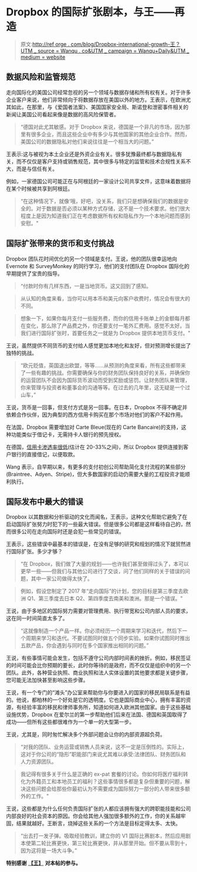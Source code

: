 # Dropbox 的国际扩张剧本，与王——再造

> 原文:[http://ref orge . com/blog/Dropbox-international-growth-王？UTM _ source = Wanqu . co&UTM _ campaign = Wanqu+Daily&UTM _ medium = website](http://reforge.com/blog/dropbox-international-growth-chenli-wang?utm_source=wanqu.co&utm_campaign=Wanqu+Daily&utm_medium=website)

## **数据风险和监管规范**

走向国际化的美国公司经常忽视的另一个领域与数据存储和所有权有关。对于许多企业客户来说，他们非常倾向于将数据存放在美国以外的地方。王表示，在欧洲尤其如此，在那里，与《爱国者法案》、美国国家安全局、斯诺登和泄密事件相关的新闻让美国公司看起来像是数据的高风险保管者。

> “德国对此尤其敏感。对于 Dropbox 来说，德国是一个非凡的市场，因为那里有很多企业，而且这些企业中有多少与其他国家的其他企业合作。然而，美国公司的数据隐私对他们来说往往是一个相当大的问题。”

王表示:这与被视为本土企业还是外资企业有关。很多犹豫最终都与数据隐私有关，而不仅仅是客户支持或销售规范，其中很多与特定的监管和技术合规性关系不大，而是与信任有关。

例如，一家德国公司可能正在与阿根廷的一家设计公司共享文件，这意味着数据将在某个时候被共享到阿根廷。

> “在这种情况下，就像‘哦，好吧，没关系，我们只是想确保我们的数据是安全的。对于数据是否必须以某种方式存储，这不是一个技术要求。他们很大程度上是因为知道我们正在考虑数据所有权和隐私作为一个本地问题而感到安慰。"

## **国际扩张带来的货币和支付挑战**

Dropbox 团队花时间优化的另一个领域是支付。王说，他的团队很幸运地向 Evernote 和 SurveyMonkey 的同行学习，他们的支付团队在 Dropbox 国际化的早期提供了宝贵的指导。

> “付款时你有几样东西，一是当地货币。这又回到了感知。

> 从认知的角度来看，当你可以用本币和美元向客户收费时，情况会有很大的不同。

> 想象一下，如果你每月支付一些服务费，而你的信用卡账单上的金额每月都在变化，那么除了产品费之外，你还要支付一笔外汇费用。感觉不太好。当我们进行国际扩张时，首要任务之一就是为 Dropbox 提供本地货币支付。"

王说，虽然提供不同货币的支付给人感觉更加本地化和友好，但对预测增长提出了独特的挑战。

> “欧元贬值，英国退出欧盟，等等……从预测的角度来看，所有这些都带来了一些有趣的挑战。你需要确保与你的财务团队保持良好的关系，并确保你的运营团队不会因为国际货币波动而受到奖励或惩罚。让财务团队来管理，你来管理与投资者和董事会的沟通等等。在过去的几年里，这无疑是一个过山车，”

王说，货币是一回事，但支付方式是另一回事。在日本，Dropbox 不得不确定并依赖合作伙伴，因为典型的西方信用卡购买在那个市场对他们的客户不起作用。

在法国，Dropbox 需要增加对 Carte Bleue(现在的 Carte Bancaire)的支持，这种功能类似于借记卡，无需持卡人银行的预先授权。

在德国，[信用卡渗透率很低](https://www.ecommerceworldwide.com/AcuCustom/Sitename/DAM/002/Finance_German_Passport.pdf)(估计在 20-33%之间)，所以 Dropbox 提供连接到客户银行的直接借记，以便取款。

Wang 表示，自早期以来，有更多的支付初创公司帮助简化支付流程的某些部分(Braintree、Adyen、Stripe)，但大多数国家的启动仍需要大量的工程投资才能顺利执行。

## **国际发布中最大的错误**

Dropbox 以其数据和分析驱动的文化而闻名，王表示，这种文化帮助它避免了在启动国际扩张努力时犯下的一些最大错误。但是很多公司都是这样看待自己的，然而很多公司在走向国际时还是会犯一些常见的错误。

王表示，这些错误中最基本的错误是，在没有足够的研究和规划的情况下就贸然进行国际扩张。多少才够？

> “在 Dropbox，我们做了大量的规划——也许我们甚至做得过头了，本可以更早一些——但我们与其他公司进行了交谈，问了他们同样的关于错误的问题，其中一家公司做得太快了。

> 例如，假设您制定了 2017 年“走向国际”的计划，您的目标是第三季度去欧洲 Q1、第三季度去日本 Q2、第四季度去南美和澳洲。那是一个错误。"

王说，由于多地区的国际努力需要对管理费用、执行带宽和公司内部人员的要求，这在同一时间简直太多了。

> “这就像制造一个产品一样。你必须经历一个周期来学习和迭代，然后下一个周期来学习和迭代。不要试图同时做五个同步实验。如果你试图同时推出五款产品，你会遇到与同时在多个国家推出相同的问题。”

王说，有些事情可能会发生，包括不遵守公司内部时间表的挫折。例如，移民签证的时间可能会比你预期的要长，此时你等待的是政府，而不仅仅是组织中的另一个团队。此外，各种营业执照、商业执照和法人实体设置的其他要求都是关键步骤，您可能无法加快甚至影响这些步骤。

王说，有一个专门的“滩头”办公室来帮助你与你要进入的国家的移民局联系是有益的。他说，都柏林的一个好处是它的透明度。它也是国际商业中心，拥有丰富的资源，有经验丰富的移民和律师事务所，知道如何进入欧洲其他国家。由于这些基础设施优势，Dropbox 在爱尔兰的第一步帮助他们后来在法国、德国和英国取得了成功——但所有这些都很难作为一个单一的大型第一步。

王说，尤其是，同时匆忙解决多个外部问题会让你的内部资源超负荷。

> “对我的团队、业务运营或销售人员来说，这不一定是压倒性的。实际上，这对于你公司的“隐形”职能部门来说尤其难以承受:法律团队、财务团队和人力资源团队。

> 我记得有很多关于什么是正确的 ex-pat 套餐的讨论。你如何将医疗福利转化为外籍员工和本地员工的福利？这些事情很多都是复杂但重要的问题，解决这些问题会给那些你最初认为不需要成为国际努力一部分的人带来很多额外的工作。"

王说，这些都是为什么任何负责国际扩张的人都应该拥有强大的跨职能技能和公司内部良好的社会资本的原因。你会给其他人强加很多额外的工作，你的关系越牢固，结果就越好。王断言，烧掉这些关系的一个方法是目标定得太多、太快。

> “出去打一发子弹。吸取经验教训，建立你的 V1 国际比赛剧本，然后应用剧本使第二轮比赛更快，第三轮比赛更快，并从那里开始。但不要从零到十，因为这将是一场大斗争。”

**特别感谢** [**【王】**](https://angel.co/chenli-wang) **对本帖的参与。**